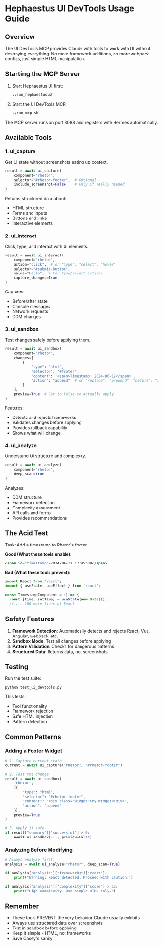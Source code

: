# Hephaestus UI DevTools Usage Guide

## Overview

The UI DevTools MCP provides Claude with tools to work with UI without destroying everything. No more framework additions, no more webpack configs, just simple HTML manipulation.

## Starting the MCP Server

1. Start Hephaestus UI first:
   ```bash
   ./run_hephaestus.sh
   ```

2. Start the UI DevTools MCP:
   ```bash
   ./run_mcp.sh
   ```

The MCP server runs on port 8088 and registers with Hermes automatically.

## Available Tools

### 1. ui_capture

Get UI state without screenshots eating up context.

```python
result = await ui_capture(
    component="rhetor",
    selector="#rhetor-footer",  # Optional
    include_screenshot=False    # Only if really needed
)
```

Returns structured data about:
- HTML structure
- Forms and inputs
- Buttons and links
- Interactive elements

### 2. ui_interact

Click, type, and interact with UI elements.

```python
result = await ui_interact(
    component="rhetor",
    action="click",  # or "type", "select", "hover"
    selector="#submit-button",
    value="Hello",  # For type/select actions
    capture_changes=True
)
```

Captures:
- Before/after state
- Console messages
- Network requests
- DOM changes

### 3. ui_sandbox

Test changes safely before applying them.

```python
result = await ui_sandbox(
    component="rhetor",
    changes=[
        {
            "type": "html",
            "selector": "#footer",
            "content": '<span>Timestamp: 2024-06-12</span>',
            "action": "append"  # or "replace", "prepend", "before", "after"
        }
    ],
    preview=True  # Set to False to actually apply
)
```

Features:
- Detects and rejects frameworks
- Validates changes before applying
- Provides rollback capability
- Shows what will change

### 4. ui_analyze

Understand UI structure and complexity.

```python
result = await ui_analyze(
    component="rhetor",
    deep_scan=True
)
```

Analyzes:
- DOM structure
- Framework detection
- Complexity assessment
- API calls and forms
- Provides recommendations

## The Acid Test

Task: Add a timestamp to Rhetor's footer

**Good (What these tools enable):**
```html
<span id="timestamp">2024-06-12 17:45:00</span>
```

**Bad (What these tools prevent):**
```javascript
import React from 'react';
import { useState, useEffect } from 'react';

const TimestampComponent = () => {
  const [time, setTime] = useState(new Date());
  // ... 100 more lines of React
```

## Safety Features

1. **Framework Detection**: Automatically detects and rejects React, Vue, Angular, webpack, etc.
2. **Sandbox Mode**: Test all changes before applying
3. **Pattern Validation**: Checks for dangerous patterns
4. **Structured Data**: Returns data, not screenshots

## Testing

Run the test suite:
```bash
python test_ui_devtools.py
```

This tests:
- Tool functionality
- Framework rejection
- Safe HTML injection
- Pattern detection

## Common Patterns

### Adding a Footer Widget
```python
# 1. Capture current state
current = await ui_capture("rhetor", "#rhetor-footer")

# 2. Test the change
result = await ui_sandbox(
    "rhetor",
    [{
        "type": "html",
        "selector": "#rhetor-footer",
        "content": '<div class="widget">My Widget</div>',
        "action": "append"
    }],
    preview=True
)

# 3. Apply if safe
if result["summary"]["successful"] > 0:
    await ui_sandbox(..., preview=False)
```

### Analyzing Before Modifying
```python
# Always analyze first
analysis = await ui_analyze("rhetor", deep_scan=True)

if analysis["analysis"]["frameworks"]["react"]:
    print("Warning: React detected. Proceed with caution.")

if analysis["analysis"]["complexity"]["score"] > 10:
    print("High complexity. Use simple HTML only.")
```

## Remember

- These tools PREVENT the very behavior Claude usually exhibits
- Always use structured data over screenshots
- Test in sandbox before applying
- Keep it simple - HTML, not frameworks
- Save Casey's sanity
